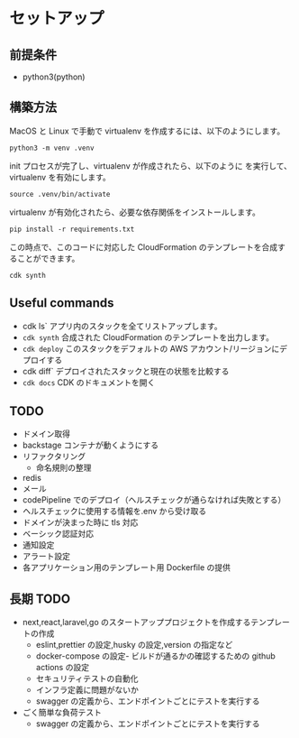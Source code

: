 # セットアップ

## 前提条件

- python3(python)

## 構築方法

MacOS と Linux で手動で virtualenv を作成するには、以下のようにします。

```
python3 -m venv .venv
```

init プロセスが完了し、virtualenv が作成されたら、以下のように
を実行して、virtualenv を有効にします。

```
source .venv/bin/activate
```

virtualenv が有効化されたら、必要な依存関係をインストールします。

```
pip install -r requirements.txt
```

この時点で、このコードに対応した CloudFormation のテンプレートを合成することができます。

```
cdk synth
```

## Useful commands

- cdk ls` アプリ内のスタックを全てリストアップします。
- `cdk synth` 合成された CloudFormation のテンプレートを出力します。
- `cdk deploy` このスタックをデフォルトの AWS アカウント/リージョンにデプロイする
- cdk diff` デプロイされたスタックと現在の状態を比較する
- `cdk docs` CDK のドキュメントを開く

## TODO

- ドメイン取得
- backstage コンテナが動くようにする
- リファクタリング
  - 命名規則の整理
- redis
- メール
- codePipeline でのデプロイ（ヘルスチェックが通らなければ失敗とする）
- ヘルスチェックに使用する情報を.env から受け取る
- ドメインが決まった時に tls 対応
- ベーシック認証対応
- 通知設定
- アラート設定
- 各アプリケーション用のテンプレート用 Dockerfile の提供

## 長期 TODO

- next,react,laravel,go のスタートアッププロジェクトを作成するテンプレートの作成
  - eslint,prettier の設定,husky の設定,version の指定など
  - docker-compose の設定- ビルドが通るかの確認するための github actions の設定
  - セキュリティテストの自動化
  - インフラ定義に問題がないか
  - swagger の定義から、エンドポイントごとにテストを実行する
- ごく簡単な負荷テスト
  - swagger の定義から、エンドポイントごとにテストを実行する
